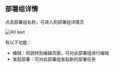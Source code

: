 ## 部署组详情

点击部署组名称，可进入到部署组详情页

![Alt text](https://github.com/jdcloudcom/cn/blob/codedeploy/image/CodeDeploy/operation20.png)

有以下功能：

 - 编辑：将跳转到编辑页面，可对此部署组进行编辑
 - 发起部署：可对此部署组发起新的部署任务

